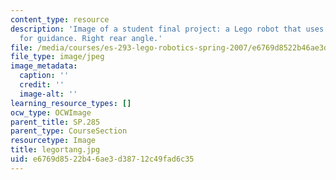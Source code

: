```yaml
---
content_type: resource
description: 'Image of a student final project: a Lego robot that uses light sensors
  for guidance. Right rear angle.'
file: /media/courses/es-293-lego-robotics-spring-2007/e6769d8522b46ae3d38712c49fad6c35_legortang.jpg
file_type: image/jpeg
image_metadata:
  caption: ''
  credit: ''
  image-alt: ''
learning_resource_types: []
ocw_type: OCWImage
parent_title: SP.285
parent_type: CourseSection
resourcetype: Image
title: legortang.jpg
uid: e6769d85-22b4-6ae3-d387-12c49fad6c35
---
```

